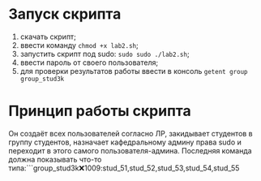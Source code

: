 # Запуск скрипта
1. скачать скрипт;
2. ввести команду ```chmod +x lab2.sh```;
3. запустить скрипт под sudo: ```sudo sudo ./lab2.sh```;
4. ввести пароль от своего пользователя;
5. для проверки результатов работы ввести в консоль ```getent group group_stud3k```

# Принцип работы скрипта
Он создаёт всех пользователей согласно ЛР, закидывает студентов в группу студентов, назначает кафедральному админу права sudo и переходит в этого самого пользователя-админа. Последняя команда должна показывать что-то типа:```group_stud3k:x:1009:stud_51,stud_52,stud_53,stud_54,stud_55
```` 

